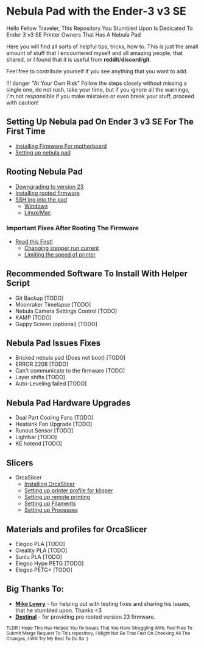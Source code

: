 # Nebula Pad with the Ender-3 v3 SE

Hello Fellow Traveler, This Repository You Stumbled Upon Is Dedicated To Ender 3 v3 SE Printer Owners That Has A Nebula Pad

Here you will find all sorts of helpful tips, tricks, how to.
This is just the small amount of stuff that I encountered myself and all amazing people,
that shared, or I found that it is useful from **reddit**/**discord**/**git**.

Feel free to contribute yourself if you see anything that you want to add.

!!! danger "At Your Own Risk"
    Follow the steps closely without missing a single one, do not rush, take your time, but if you ignore all the warnings, I'm not responsible if you make mistakes or even break your stuff, proceed with caution!

## Setting Up **Nebula pad** On **Ender 3 v3 SE** For The First Time
- [Installing Firmware For motherboard](SettingUpNebulaPad/SettingUpNebulaPad.md#installing-motherboard-firmware)
- [Setting up nebula pad](SettingUpNebulaPad/SettingUpNebulaPad.md#setting-up-nebula-pad)

## Rooting Nebula Pad
- [Downgrading to version 23](RootingNebulaPad/DowngradingNebulaPad.md)
- [Installing rooted firmware](RootingNebulaPad/InstallingRootedFirmware.md)
- [SSH'ing into the pad](GeneralTutorials/SSHIntoNebulaPad.md)
    - [Windows](GeneralTutorials/SSHIntoNebulaPad.md#windows)
    - [Linux/Mac](GeneralTutorials/SSHIntoNebulaPad.md#linuxmac)

### Important Fixes After Rooting The Firmware
- [Read this First!](FixesForNebulaPad/FixesForNebulaPad.md#important)
  - [Changing stepper run current](FixesForNebulaPad/ChangingRunCurrent.md#important)
  - [Limiting the speed of printer](FixesForNebulaPad/LimitingSpeedOfThePrinter.md#important)

## Recommended Software To Install With Helper Script
- Git Backup [TODO]
- Moonraker Timelapse [TODO]
- Nebula Camera Settings Control [TODO]
- KAMP [TODO]
- Guppy Screen (optional) [TODO]

## Nebula Pad Issues Fixes
- Bricked nebula pad (Does not boot) [TODO]
- ERROR 2208 [TODO]
- Can't communicate to the firmware [TODO]
- Layer shifts [TODO]
- Auto-Leveling failed [TODO]

## Nebula Pad Hardware Upgrades
- Dual Part Cooling Fans [TODO]
- Heatsink Fan Upgrade [TODO]
- Runout Sensor [TODO]
- Lightbar [TODO]
- KE hotend [TODO]

## Slicers
- OrcaSlicer
    - [Installing OrcaSlicer](OrcaSlicer/InstallingOrcaSlicer.md#installing-OrcaSlicer-for-the-first-time)
    - [Setting up printer profile for klipper](OrcaSlicer/SettingUpPrinterProfile.md#setting-up-printer-profile)
    - [Setting up remote printing](OrcaSlicer/SettingUpRemotePrinting.md#setting-up-remote-printing)
    - [Setting up Filaments](OrcaSlicer/SettingUpFilamentProfile.md)
    - [Setting up Processes](OrcaSlicer/SettingUpProcessProfile.md)

## Materials and profiles for OrcaSlicer
- Elegoo PLA [TODO]
- Creality PLA [TODO]
- Sunlu PLA [TODO]
- Elegoo Hype PETG [TODO]
- Elegoo PETG+ [TODO]

## Big Thanks To:
- **[Mike Lowry](https://www.reddit.com/user/MikeLowry13/)** - for helping out with testing fixes and sharing his issues, that he stumbled upon. Thanks <3
- **[Destinal](https://www.reddit.com/user/destinal/)** - for providing pre rooted version 23 firmware.

<small>TLDR I Hope This Has Helped You fix Issues That You Have Struggling With, Feel Free To Submit Merge Request To This repository, I Might Not Be That Fast On Checking All The Changes, I Will Try My Best To Do So :)</small>